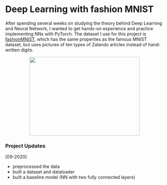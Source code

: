 # Deep Learning with fashion MNIST

After spending several weeks on studying the theory behind Deep Learning and Neural Network, I wanted to get hands-on experience and practice implementing NNs with PyTorch. The dataset I use for this project is [fashionMNIST](https://www.kaggle.com/zalando-research/fashionmnist), which has the same properties as the famous MNIST dataset, but uses pictures of ten types of Zalando articles instead of hand-written digits.

<p align="center">
  <img width="350" height="250" src="https://cdn.pixabay.com/photo/2016/03/31/23/37/blouse-1297721_960_720.png">
</p>

### Project Updates

[09-2020]
 - preprocessed the data
 - built a dataset and dataloader
 - built a baseline model (NN with two fully connected layers) 

